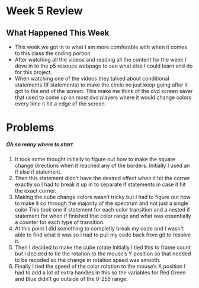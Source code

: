 # Week 5 Review

## What Happened This Week

  - This week we got in to what I am more comferable with when it comes to this class the coding portion
  - After watching all the videos  and reading all the content for the week I dove in to the p5 resouce webpage to see what else I could learn and do for this project.
  - When watching one of the videos they talked about conditional statements (If statements) to make the circle no just keep going after it got to the end of the screen. This make me think of the dvd screen saver that used to come up on most dvd players where it would change colors every time it hit a edge of the screen.


 # Problems
 ##### Oh so many where to start

1. It took some thought initially to figure out how to make the square change directions when it reached any of the borders. Initially I used an if else if statement.
2. Then this statement didn’t have the desired effect when it hit the corner exactly so I had to break it up in to separate if statements in case it hit the exact corner.
3. Making the cube change colors wasn’t tricky but I had to figure out how to make it co through the majority of the spectrum and not just a single color This took one if statement for each color transition and a nested if statement for when if finished that color range and what was essentially a counter for each type of transition.
4. At this point I did something to completly break my code and I wasn't able to find what it was so I had to pull my code back from git to resolve it.
4. Then I decided to make the cube rotate Initially I tied this to frame count but I decided to tie the rotation to the mouse’s Y position so that needed to be recoded so the change in rotation speed was smooth.
5. Finally I tied the speed of the color rotation to the mouse’s X position I had to add a lot of extra handles in this so the variables for Red Green and Blue didn’t go outside of the 0-255 range.
